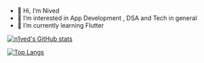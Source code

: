- 👋 Hi, I’m Nived
- 👀 I’m interested in App Development , DSA and Tech in general
- 🌱 I’m currently learning Flutter 

[![n1ved's GitHub stats](https://github-readme-stats.vercel.app/api?username=n1ved&show_icons=true&theme=radical)](https://github.com/anuraghazra/github-readme-stats)

[![Top Langs](https://github-readme-stats.vercel.app/api/top-langs/?username=n1ved&layout=compact&exclude_repo=n1ved.github.io)](https://github.com/anuraghazra/github-readme-stats)

<!---
n1ved/n1ved is a ✨ special ✨ repository because its `README.md` (this file) appears on your GitHub profile.
You can click the Preview link to take a look at your changes.
--->
